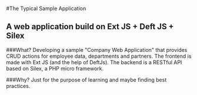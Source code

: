 #The Typical Sample Application
## A web application build on Ext JS + Deft JS + Silex

###What?
Developing a sample "Company Web Application" that provides CRUD actions for employee data, departments and partners. The frontend is made with Ext JS (and the help of DeftJs). The backend is a RESTful API based on Silex, a PHP micro framework.

###Why?
Just for the purpose of learning and maybe finding best practices.
